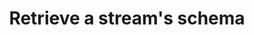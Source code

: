 ---
# -------------------------- #
#      ENDPOINT DETAILS      #
# -------------------------- #

content-type: "api-endpoint"
endpoint: "streams"
key: "retrieve-a-streams-schema"
version: "4"


# -------------------------- #
#       METHOD DETAILS       #
# -------------------------- #

title: "Retrieve a stream's schema"
method: "get"
short-url: |
  /v{{ endpoint.version }}{{ object.endpoint-url }}/{stream_id}
full-url: |
  {{ api.base-url }}{{ endpoint.short-url | flatify }}
short: "{{ api.core-objects.streams.retrieve-schema.short }}"
description: "{{ api.core-objects.streams.retrieve-schema.description | flatify }}"


# -------------------------- #
#       METHOD ARGUMENTS     #
# -------------------------- #

arguments:
  - name: "source_id"
    required: true
    type: "path parameter"
    description: |
      A path parameter corresponding to the [unique ID of the source]({{ api.core-objects.sources.object }}) containing the stream.
    example-value: |
      120643

  - name: "stream_id"
    required: true
    type: "path parameter"
    description: "A path parameter corresponding to the [unique ID of the stream]({{ api.core-objects.streams.object }}) to be retrieved."
    example-value: |
      2339248


# -------------------------- #
#           RETURNS          #
# -------------------------- #

returns: |
  If successful and valid identifiers were provided, the API will return a status of <code class="api success">200 OK</code> and a single [Stream Schema Object]({{ api.data-structures.stream-schemas.section }}).


# ------------------------------ #
#   EXAMPLE REQUEST & RESPONSES  #
# ------------------------------ #

examples:
  - type: "Request"
    code: |
      {% assign right-bracket = "}" %}
      curl -X {{ endpoint.method | upcase }} {{ endpoint.full-url | flatify | replace: "{source_id","120643" | replace:"{stream_id","2339248" | remove: right-bracket | strip_newlines }}
           -H "Authorization: Bearer <ACCESS_TOKEN>" 
           -H "Content-Type: application/json"

  - type: "Response"
    code: |
      {
        "schema": "{\"properties\":{\"position\":{\"type\":[\"null\",\"integer\"]},\"created_at\":{\"type\":[\"null\",\"string\"],\"format\":\"date-time\"},\"sort_value\":{\"type\":[\"null\",\"string\"]},\"collection_id\":{\"type\":[\"null\",\"integer\"]},\"id\":{\"type\":[\"null\",\"integer\"]},\"product_id\":{\"type\":[\"null\",\"integer\"]},\"updated_at\":{\"type\":[\"null\",\"string\"],\"format\":\"date-time\"},\"featured\":{\"type\":[\"null\",\"boolean\"]}},\"type\":\"object\"}",
        "metadata": [
          {
            "breadcrumb": [],
            "metadata": {
              "forced-replication-method": "INCREMENTAL",
              "selected": true,
              "table-key-properties": [
                "id"
              ],
              "valid-replication-keys": [
                "updated_at"
              ]
            }
          },
          {
            "breadcrumb": [
              "properties",
              "collection_id"
            ],
            "metadata": {
              "inclusion": "available",
              "selected": true
            }
          },
          {
            "breadcrumb": [
              "properties",
              "created_at"
            ],
            "metadata": {
              "inclusion": "available",
              "selected": false
            }
          },
          {
            "breadcrumb": [
              "properties",
              "featured"
            ],
            "metadata": {
              "inclusion": "available",
              "selected": false
            }
          },
          {
            "breadcrumb": [
              "properties",
              "id"
            ],
            "metadata": {
              "inclusion": "automatic",
              "selected": false
            }
          },
          {
            "breadcrumb": [
              "properties",
              "position"
            ],
            "metadata": {
              "inclusion": "available",
              "selected": false
            }
          },
          {
            "breadcrumb": [
              "properties",
              "product_id"
            ],
            "metadata": {
              "inclusion": "available",
              "selected": false
            }
          },
          {
            "breadcrumb": [
              "properties",
              "sort_value"
            ],
            "metadata": {
              "inclusion": "available",
              "selected": false
            }
          },
          {
            "breadcrumb": [
              "properties",
              "updated_at"
            ],
            "metadata": {
              "inclusion": "automatic",
              "selected": false
            }
          }
        ],
        "non-discoverable-metadata-keys": [
          "selected",
          "replication-method",
          "replication-key",
          "view-key-properties"
        ]
      }

  - type: "Errors"
    # The errors live in: _data/connect/response-codes/streams.yml
---